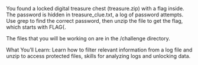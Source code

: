 You found a locked digital treasure chest (treasure.zip) with a flag inside. The password is hidden in treasure_clue.txt, a log of password attempts. Use grep to find the correct password, then unzip the file to get the flag, which starts with FLAG{.

The files that you will be working on are in the /challenge directory.

What You’ll Learn: Learn how to filter relevant information from a log file and unzip to access protected files, skills for analyzing logs and unlocking data.
